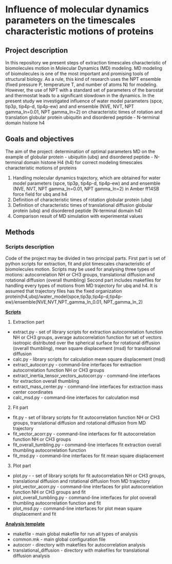 # Influence of molecular dynamics parameters on the timescales characteristic motions of proteins

## Project description

In this repository we present steps of extraction timescales characteristic of biomolecules motion in Molecular Dynamics (MD) modeling.
MD modeling of biomolecules is one of the most important and promising tools of structural biology. 
As a rule, this kind of research uses the NPT ensemble (fixed pressure P, temperature T, and number of atoms N) for modeling. 
However, the use of NPT with a standard set of parameters of the barostat and thermostat leads to a significant slowdown in the dynamics.
In the present study we investigated influence of water model parameters (spce, tip3p, tip4p-d, tip4p-ew) and
and ensemble (NVE, NVT, NPT gamma_ln=0.01,  NPT gamma_ln=2) on characteristic times of rotation and translation globular protein ubiquitin and disordered peptide - N-terminal domain histone h4

## Goals and objectives

The aim of the project: determination of optimal parameters MD on the example of globular protein - ubiquitin (ubq) and
disordered peptide - N-terminal domain histone H4 (h4) for correct modeling timescales characteristic motions of proteins

1) Handling molecular dynamics trajectory, which are obtained for water model parameters (spce, tip3p, tip4p-d, tip4p-ew) and
and ensemble (NVE, NVT, NPT gamma_ln=0.01,  NPT gamma_ln=2) in Amber ff14SB force field for ubq and h4
2) Definition of characteristic times of rotation globular protein (ubq)
3) Definition of characteristic times of translational diffusion globular protein (ubq) and disordered peptide (N-terminal domain h4)
4) Comparison result of MD simulation with experimental values

## Methods


### Scripts description
Code of the project may be divided in two principal parts. 
First part is set of python scripts for extraction, fit and plot timescales characteristic of biomolecules motion. 
Scripts may be used for analysing three types of motions: autocorrelation NH or CH3 groups, translational diffusion and rotational diffusion (overall thumbling)
Second part includes makefiles for handling every types of motions from MD trajectory for ubq and h4. It is assumed that trajectory files has the fixed organization
protein(h4,ubq)/water_model(spce,tip3p,tip4p-d,tip4p-ew)/ensemble(NVE,NVT,NPT_gamma_ln_0.01, NPT_gamma_ln_2)

[**Scripts**](https://github.com/OOLebedenko/md-timescales/tree/master/md_timescales)
 
1) Extraction part

  - extract.py - set of library scripts for extraction autocorrelation function NH or CH3 groups, 
             average autocorrelation function for set of vectors isotropic distributed over the spherical surface for rotational diffusion (overall thumbling),
             mean square displacement (msd) for translational diffusion
  - calc.py - library scripts for calculation mean square displacement (msd)
  - extract_autocorr.py - command-line interfaces for extraction autocorrelation function NH or CH3 groups
  - extract_inertia_tensor_vectors_autocorr.py - command-line interfaces for extraction overall thumbling 
  - extract_mass_center.py - command-line interfaces for extraction mass center coordinates
  - calc_msd.py - command-line interfaces for calculation msd

2) Fit part

  - fit.py - set of library scripts for fit autocorrelation function NH or CH3 groups, translational diffusion and rotational diffusion from MD trajectory
  - fit_vector_acorr.py - command-line interfaces for fit autocorrelation function NH or CH3 groups
  - fit_overall_tumbling.py - command-line interfaces fit extraction overall thumbling autocorrelation function
  - fit_msd.py - command-line interfaces for fit mean square displacement


3) Plot part

  - plot.py - - set of library scripts for fit autocorrelation NH or CH3 groups, translational diffusion and rotational diffusion from MD trajectory
  - plot_vector_acorr.py - command-line interfaces for plot autocorrelation function NH or CH3 groups and fit
  - plot_overall_tumbling.py - command-line interfaces for plot ooverall thumbling autocorrelation function and fit
  - plot_msd.py - command-line interfaces for plot mean square displacement and fit
  

[**Analysis template**](https://github.com/OOLebedenko/md-timescales/tree/master/analysis_template)

  - makefile - main global makefile for run all types of analysis
  - common.mk - main global configuration file 
  - autocorr - directory with makefiles for autocorrelation analysis
  - translational_diffusion - directory with makefiles for translational diffusion analysis
  


